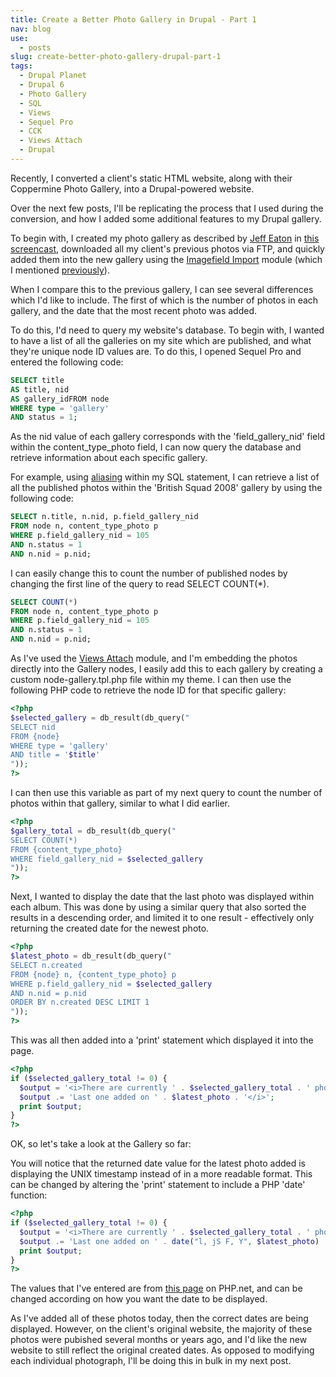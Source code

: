 ```yaml
---
title: Create a Better Photo Gallery in Drupal - Part 1
nav: blog
use:
  - posts
slug: create-better-photo-gallery-drupal-part-1
tags:
  - Drupal Planet
  - Drupal 6
  - Photo Gallery
  - SQL
  - Views
  - Sequel Pro
  - CCK
  - Views Attach
  - Drupal
---
```

Recently, I converted a client's static HTML website, along with their Coppermine Photo Gallery, into a Drupal-powered website.

Over the next few posts, I'll be replicating the process that I used during the conversion, and how I added some additional features to my Drupal gallery.

To begin with, I created my photo gallery as described by [Jeff Eaton](http://www.lullabot.com/about/team/jeff-eaton) in [this screencast](http://www.lullabot.com/articles/photo-galleries-views-attach), downloaded all my client's previous photos via FTP,  and quickly added them into the new gallery using the [Imagefield Import](http://drupal.org/project/imagefield_import) module (which I mentioned [previously](/blog/quickly-import-multiples-images-using-imagefieldimport-module)).

When I compare this to the previous gallery, I can see several  differences which I'd like to include. The first of which is the number  of photos in each gallery, and the date that the most recent photo was added.

To do this, I'd need to query my website's database. To begin with, I  wanted to have a list of all the galleries on my site which are  published, and what they're unique node ID values are. To do this, I  opened Sequel Pro and entered the following code:

~~~sql
SELECT title 
AS title, nid 
AS gallery_idFROM node
WHERE type = 'gallery'
AND status = 1;
~~~

As the nid value of each gallery corresponds with the 'field_gallery_nid' field within the content_type_photo field, I can now  query the database and retrieve information about each specific  gallery.

For example, using [aliasing](http://www.w3schools.com/sql/sql_alias.asp) within my SQL statement, I can retrieve a list of all the published  photos within the 'British Squad 2008' gallery by using the following code:

~~~sql
SELECT n.title, n.nid, p.field_gallery_nid
FROM node n, content_type_photo p
WHERE p.field_gallery_nid = 105
AND n.status = 1
AND n.nid = p.nid;
~~~

I can easily change this to count the number of published nodes by changing the first line of the query to read SELECT COUNT(*).

~~~sql
SELECT COUNT(*)
FROM node n, content_type_photo p
WHERE p.field_gallery_nid = 105
AND n.status = 1
AND n.nid = p.nid;
~~~

As I've used the [Views Attach](http://drupal.org/project/views_attach) module, and I'm embedding the photos directly into the Gallery nodes, I  easily add this to each gallery by creating a custom  node-gallery.tpl.php file within my theme. I can then use the following PHP code to retrieve the node ID for that specific gallery:

~~~php
<?php
$selected_gallery = db_result(db_query("
SELECT nid 
FROM {node} 
WHERE type = 'gallery' 
AND title = '$title'
"));
?>
~~~

I can then use this variable as part of my next query to count the number of photos within that gallery, similar to what I did earlier.

~~~php
<?php
$gallery_total = db_result(db_query("
SELECT COUNT(*) 
FROM {content_type_photo} 
WHERE field_gallery_nid = $selected_gallery
"));
?>
~~~

Next, I wanted to display the date that the last photo was displayed within each album. This was done by using a similar query that also sorted the results in a descending order, and limited it to one result - effectively only returning the created date for the newest photo.

~~~php
<?php
$latest_photo = db_result(db_query("
SELECT n.created 
FROM {node} n, {content_type_photo} p 
WHERE p.field_gallery_nid = $selected_gallery 
AND n.nid = p.nid 
ORDER BY n.created DESC LIMIT 1
"));
?>
~~~

This was all then added into a 'print' statement which displayed it into the page.

~~~php
<?php
if ($selected_gallery_total != 0) {
  $output = '<i>There are currently ' . $selected_gallery_total . ' photos in this gallery.';
  $output .= 'Last one added on ' . $latest_photo . '</i>';
  print $output;
}
?>
~~~

OK, so let's take a look at the Gallery so far:

You will notice that the returned date value for the latest photo  added is displaying the UNIX timestamp instead of in a more readable format. This can be changed by altering the 'print' statement to include  a PHP 'date' function:

~~~php
<?php
if ($selected_gallery_total != 0) { 
  $output = '<i>There are currently ' . $selected_gallery_total . ' photos in this gallery.'; 
  $output .= 'Last one added on ' . date("l, jS F, Y", $latest_photo) . '.</i>';
  print $output;
}
?>
~~~

The values that I've entered are from [this page](http://php.net/manual/en/function.date.php) on PHP.net, and can be changed according on how you want the date to be displayed.

As I've added all of these photos today, then the correct dates are  being displayed. However, on the client's original website, the majority  of these photos were pubished several months or years ago, and I'd like  the new website to still reflect the original created dates. As opposed  to modifying each individual photograph, I'll be doing this in bulk in  my next post.